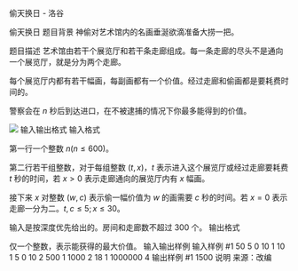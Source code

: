 



偷天换日 - 洛谷














偷天换日
题目背景
神偷对艺术馆内的名画垂涎欲滴准备大捞一把。

题目描述
艺术馆由若干个展览厅和若干条走廊组成。每一条走廊的尽头不是通向一个展览厅，就是分为两个走廊。

每个展览厅内都有若干幅画，每副画都有一个价值。经过走廊和偷画都是要耗费时间的。

警察会在 $n$ 秒后到达进口，在不被逮捕的情况下你最多能得到的价值。

![](https://cdn.luogu.com.cn/upload/pic/2730.png)
输入输出格式
输入格式

第一行一个整数 $n (n \leq 600)$。

第二行若干组整数，对于每组整数 $(t,x)$，$t$ 表示进入这个展览厅或经过走廊要耗费 $t$ 秒的时间，若 $x>0$ 表示走廊通向的展览厅内有 $x$ 幅画。

接下来 $x$ 对整数 $(w,c)$ 表示偷一幅价值为 $w$ 的画需要 $c$ 秒的时间。若 $x=0$ 表示走廊一分为二。$t,c \leq 5;x \leq 30$。

输入是按深度优先给出的。房间和走廊数不超过 $300$ 个。
输出格式

仅一个整数，表示能获得的最大价值。
输入输出样例
输入样例 #1
50 
5 0 10 1 10 1 5 0 10 2 500 1 1000 2 18 1 1000000 4 
输出样例 #1
1500
说明
来源：改编







